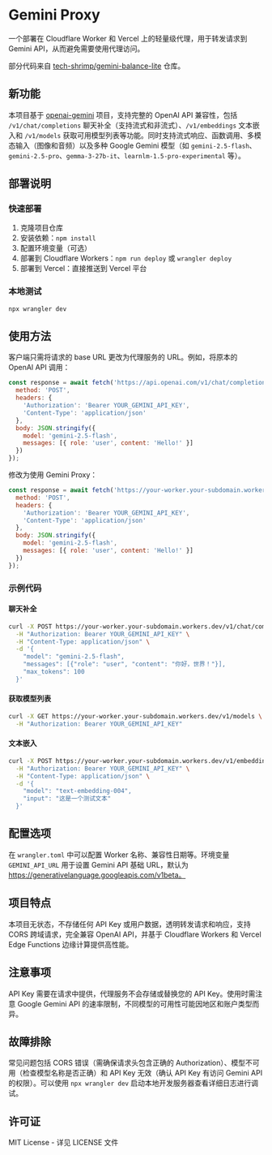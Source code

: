 # Gemini Proxy

一个部署在 Cloudflare Worker 和 Vercel 上的轻量级代理，用于转发请求到 Gemini API，从而避免需要使用代理访问。

部分代码来自 [tech-shrimp/gemini-balance-lite](https://github.com/tech-shrimp/gemini-balance-lite) 仓库。

## 新功能

本项目基于 [openai-gemini](https://github.com/PublicAffairs/openai-gemini) 项目，支持完整的 OpenAI API 兼容性，包括 `/v1/chat/completions` 聊天补全（支持流式和非流式）、`/v1/embeddings` 文本嵌入和 `/v1/models` 获取可用模型列表等功能。同时支持流式响应、函数调用、多模态输入（图像和音频）以及多种 Google Gemini 模型（如 `gemini-2.5-flash`、`gemini-2.5-pro`、`gemma-3-27b-it`、`learnlm-1.5-pro-experimental` 等）。

## 部署说明

### 快速部署
1. 克隆项目仓库
2. 安装依赖：`npm install`
3. 配置环境变量（可选）
4. 部署到 Cloudflare Workers：`npm run deploy` 或 `wrangler deploy`
5. 部署到 Vercel：直接推送到 Vercel 平台

### 本地测试
```bash
npx wrangler dev
```

## 使用方法

客户端只需将请求的 base URL 更改为代理服务的 URL。例如，将原本的 OpenAI API 调用：

```javascript
const response = await fetch('https://api.openai.com/v1/chat/completions', {
  method: 'POST',
  headers: {
    'Authorization': 'Bearer YOUR_GEMINI_API_KEY',
    'Content-Type': 'application/json'
  },
  body: JSON.stringify({
    model: 'gemini-2.5-flash',
    messages: [{ role: 'user', content: 'Hello!' }]
  })
});
```

修改为使用 Gemini Proxy：

```javascript
const response = await fetch('https://your-worker.your-subdomain.workers.dev/v1/chat/completions', {
  method: 'POST',
  headers: {
    'Authorization': 'Bearer YOUR_GEMINI_API_KEY',
    'Content-Type': 'application/json'
  },
  body: JSON.stringify({
    model: 'gemini-2.5-flash',
    messages: [{ role: 'user', content: 'Hello!' }]
  })
});
```

### 示例代码

#### 聊天补全
```bash
curl -X POST https://your-worker.your-subdomain.workers.dev/v1/chat/completions \
  -H "Authorization: Bearer YOUR_GEMINI_API_KEY" \
  -H "Content-Type: application/json" \
  -d '{
    "model": "gemini-2.5-flash",
    "messages": [{"role": "user", "content": "你好，世界！"}],
    "max_tokens": 100
  }'
```

#### 获取模型列表
```bash
curl -X GET https://your-worker.your-subdomain.workers.dev/v1/models \
  -H "Authorization: Bearer YOUR_GEMINI_API_KEY"
```

#### 文本嵌入
```bash
curl -X POST https://your-worker.your-subdomain.workers.dev/v1/embeddings \
  -H "Authorization: Bearer YOUR_GEMINI_API_KEY" \
  -H "Content-Type: application/json" \
  -d '{
    "model": "text-embedding-004",
    "input": "这是一个测试文本"
  }'
```

## 配置选项

在 `wrangler.toml` 中可以配置 Worker 名称、兼容性日期等。环境变量 `GEMINI_API_URL` 用于设置 Gemini API 基础 URL，默认为 https://generativelanguage.googleapis.com/v1beta。

## 项目特点

本项目无状态，不存储任何 API Key 或用户数据，透明转发请求和响应，支持 CORS 跨域请求，完全兼容 OpenAI API，并基于 Cloudflare Workers 和 Vercel Edge Functions 边缘计算提供高性能。

## 注意事项

API Key 需要在请求中提供，代理服务不会存储或替换您的 API Key。使用时需注意 Google Gemini API 的速率限制，不同模型的可用性可能因地区和账户类型而异。

## 故障排除

常见问题包括 CORS 错误（需确保请求头包含正确的 Authorization）、模型不可用（检查模型名称是否正确）和 API Key 无效（确认 API Key 有访问 Gemini API 的权限）。可以使用 `npx wrangler dev` 启动本地开发服务器查看详细日志进行调试。

## 许可证
MIT License - 详见 LICENSE 文件
